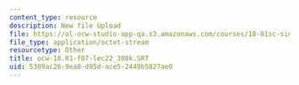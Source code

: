 ```yaml
---
content_type: resource
description: New file Upload
file: https://ol-ocw-studio-app-qa.s3.amazonaws.com/courses/18-01sc-single-variable-calculus-fall-2010/5389ac269ea8d95dace52449b5827ae0_ocw-18.01-f07-lec22_300k.SRT
file_type: application/octet-stream
resourcetype: Other
title: ocw-18.01-f07-lec22_300k.SRT
uid: 5389ac26-9ea8-d95d-ace5-2449b5827ae0
---
```

